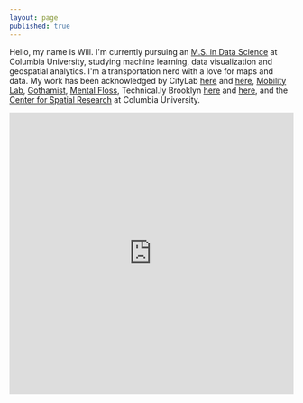 ```yaml
---
layout: page
published: true
---
```


Hello, my name is Will. I'm currently pursuing an [M.S. in Data Science](http://datascience.columbia.edu/master-of-science-in-data-science) at Columbia University, studying machine learning, data visualization and geospatial analytics. I'm a transportation nerd with a love for maps and data. My work has been acknowledged by CityLab [here](https://www.citylab.com/transportation/2017/04/groove-out-to-24-hours-of-new-york-transit-with-the-multimodal-symphony/522633/) and [here](http://www.citylab.com/commute/2016/12/visualizing-a-full-day-on-the-new-york-city-subway/510020/), [Mobility Lab](https://mobilitylab.org/2017/04/11/nyc-visualization-transit-options/), [Gothamist](http://gothamist.com/2017/04/05/soothing_taxi_video.php), [Mental Floss](http://mentalfloss.com/article/90017/what-24-hours-new-york-city-subway-travel-looks), Technical.ly Brooklyn [here](https://technical.ly/brooklyn/2017/03/28/nyc-taxi-trips-map-will-geary/) and [here](http://technical.ly/brooklyn/2016/12/12/brooklyn-daycare-deserts-map/?utm_content=bufferff628&utm_medium=social&utm_source=twitter.com&utm_campaign=buffer), and the [Center for Spatial Research](http://c4sr.columbia.edu/) at Columbia University.

<iframe src="https://player.vimeo.com/video/194378581?title=0&portrait=0" style="width:100%;height:500px;" frameborder="0" webkitallowfullscreen mozallowfullscreen allowfullscreen></iframe>
